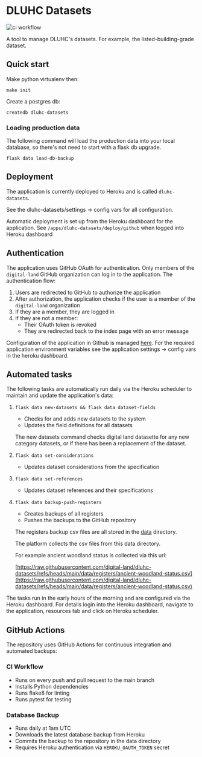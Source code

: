 # DLUHC Datasets

![ci workflow ](https://github.com/digital-land/dluhc-datasets/actions/workflows/ci.yml/badge.svg)

A tool to manage DLUHC's datasets. For example, the listed-building-grade dataset.


## Quick start

Make python virtualenv then:

    make init

Create a postgres db:

    createdb dluhc-datasets

### Loading production data

The following command will load the production data into your local database, so there's not need to start with a flask db upgrade.

    flask data load-db-backup



## Deployment

The application is currently deployed to Heroku and is called `dluhc-datasets`.

See the dluhc-datasets/settings -> config vars for all configuration.

Automatic deployment is set up from the Heroku dashboard for the application. See `/apps/dluhc-datasets/deploy/github` when
logged into Heroku dashboard


## Authentication

The application uses GitHub OAuth for authentication. Only members of the `digital-land` GitHub organization can log in to the application. The authentication flow:

1. Users are redirected to GitHub to authorize the application
2. After authorization, the application checks if the user is a member of the `digital-land` organization
3. If they are a member, they are logged in
4. If they are not a member:
   - Their OAuth token is revoked
   - They are redirected back to the index page with an error message

Configuration of the application in Github is managed [here](https://github.com/organizations/digital-land/settings/installations). For the required application environment variables see the application settings -> config vars in the heroku dashboard.


## Automated tasks

The following tasks are automatically run daily via the Heroku scheduler to maintain and update the application's data:

1. `flask data new-datasets && flask data dataset-fields`
   - Checks for and adds new datasets to the system
   - Updates the field definitions for all datasets

   The new datasets command checks digital land datasette for any new category datasets, or if there has been
   a replacement of the dataset.

2. `flask data set-considerations`
   - Updates dataset considerations from the specification

3. `flask data set-references`
   - Updates dataset references and their specifications

4. `flask data backup-push-registers`
   - Creates backups of all registers
   - Pushes the backups to the GitHub repository

   The registers backup csv files are all stored in the [data](/data) directory.

   The platform collects the csv files from this data directory.

   For example ancient woodland status is collected via this url:

   [https://raw.githubusercontent.com/digital-land/dluhc-datasets/refs/heads/main/data/registers/ancient-woodland-status.csv](https://raw.githubusercontent.com/digital-land/dluhc-datasets/refs/heads/main/data/registers/ancient-woodland-status.csv)


The tasks run in the early hours of the morning and are configured via the Heroku dashboard. For details login into the Heroku dashboard, navigate to the application, resources tab and click on Heroku scheduler.

## GitHub Actions

The repository uses GitHub Actions for continuous integration and automated backups:

### CI Workflow
- Runs on every push and pull request to the main branch
- Installs Python dependencies
- Runs flake8 for linting
- Runs pytest for testing

### Database Backup
- Runs daily at 1am UTC
- Downloads the latest database backup from Heroku
- Commits the backup to the repository in the data directory
- Requires Heroku authentication via `HEROKU_OAUTH_TOKEN` secret
